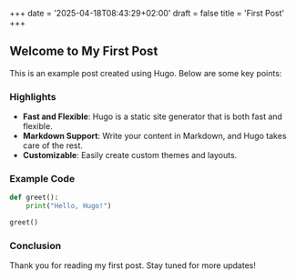 +++
date = '2025-04-18T08:43:29+02:00'
draft = false
title = 'First Post'
+++
## Welcome to My First Post

This is an example post created using Hugo. Below are some key points:

### Highlights
- **Fast and Flexible**: Hugo is a static site generator that is both fast and flexible.
- **Markdown Support**: Write your content in Markdown, and Hugo takes care of the rest.
- **Customizable**: Easily create custom themes and layouts.

### Example Code
```python
def greet():
    print("Hello, Hugo!")

greet()
```

### Conclusion
Thank you for reading my first post. Stay tuned for more updates!
